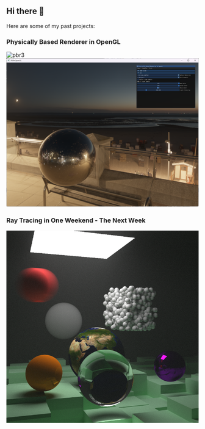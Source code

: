 ## Hi there 👋

Here are some of my past projects:

### Physically Based Renderer in OpenGL
![pbr3](screenshot3.png)
![pbr2](pbr-night.png)


### Ray Tracing in One Weekend - The Next Week
![next-week](the-next-week-final2.png)

<!--
**justdoit996/justdoit996** is a ✨ _special_ ✨ repository because its `README.md` (this file) appears on your GitHub profile.

Here are some ideas to get you started:

- 🔭 I’m currently working on ...
- 🌱 I’m currently learning ...
- 👯 I’m looking to collaborate on ...
- 🤔 I’m looking for help with ...
- 💬 Ask me about ...
- 📫 How to reach me: ...
- 😄 Pronouns: ...
- ⚡ Fun fact: ...
-->
